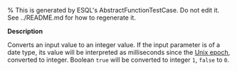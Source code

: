 % This is generated by ESQL's AbstractFunctionTestCase. Do not edit it. See ../README.md for how to regenerate it.

**Description**

Converts an input value to an integer value. If the input parameter is of a date type, its value will be interpreted as milliseconds since the [Unix epoch](https://en.wikipedia.org/wiki/Unix_time), converted to integer. Boolean `true` will be converted to integer `1`, `false` to `0`.

